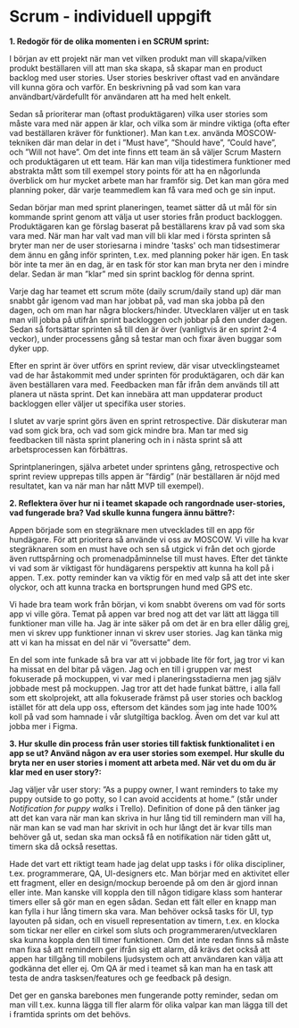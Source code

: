 # Scrum - individuell uppgift

**1. Redogör för de olika momenten i en SCRUM sprint:** 

I början av ett projekt när man vet vilken produkt man vill skapa/vilken produkt beställaren vill att man ska skapa, så skapar man en product backlog med user stories. 
User stories beskriver oftast vad en användare vill kunna göra och varför. En beskrivning på vad som kan vara användbart/värdefullt för användaren att ha med helt enkelt. 

Sedan så prioriterar man (oftast produktägaren) vilka user stories som måste vara med när appen är klar, och vilka som är mindre viktiga (ofta efter vad beställaren kräver för funktioner). Man kan t.ex. använda MOSCOW-tekniken där man delar in det i ”Must have”, ”Should have”, ”Could have”, och ”Will not have”. 
Om det inte finns ett team än så väljer Scrum Mastern och produktägaren ut ett team. Här kan man vilja tidestimera funktioner med abstrakta mått som till exempel story points för att ha en någorlunda överblick om hur mycket arbete man har framför sig. Det kan man göra med planning poker, där varje teammedlem kan få vara med och ge sin input.

Sedan börjar man med sprint planeringen, teamet sätter då ut mål för sin kommande sprint genom att välja ut user stories från product backloggen. Produktägaren kan ge förslag baserat på beställarens krav på vad som ska vara med. 
När man har valt vad man vill bli klar med i första sprinten så bryter man ner de user storiesarna i mindre 'tasks' och man tidsestimerar dem ännu en gång inför sprinten, t.ex. med planning poker här igen. 
En task bör inte ta mer än en dag, är en task för stor kan man bryta ner den i mindre delar. Sedan är man ”klar” med sin sprint backlog för denna sprint.

Varje dag har teamet ett scrum möte (daily scrum/daily stand up) där man snabbt går igenom vad man har jobbat på, vad man ska jobba på den dagen, och om man har några blockers/hinder. 
Utvecklaren väljer ut en task man vill jobba på utifrån sprint backloggen och jobbar på den under dagen. Sedan så fortsättar sprinten så till den är över (vanligtvis är en sprint 2-4 veckor), under processens gång så testar man och fixar även buggar som dyker upp.

Efter en sprint är över utförs en sprint review, där visar utvecklingsteamet vad de har åstakommit med under sprinten för produktägaren, och där kan även beställaren vara med. Feedbacken man får ifrån dem används till att planera ut nästa sprint. 
Det kan innebära att man uppdaterar product backloggen eller väljer ut specifika user stories.

I slutet av varje sprint görs även en sprint retrospective. Där diskuterar man vad som gick bra, och vad som gick mindre bra. Man tar med sig feedbacken till nästa sprint planering och in i nästa sprint så att arbetsprocessen kan förbättras.

Sprintplaneringen, själva arbetet under sprintens gång, retrospective och sprint review upprepas tills appen är ”färdig” (när beställaren är nöjd med resultatet, kan va när man har nått MVP till exempel).

**2. Reflektera över hur ni i teamet skapade och rangordnade user-stories, vad fungerade bra? Vad skulle kunna fungera ännu bättre?:** 

Appen började som en stegräknare men utvecklades till en app för hundägare. För att prioritera så använde vi oss av MOSCOW. Vi ville ha kvar stegräknaren som en must have och sen så utgick vi från det och gjorde även ruttspårning och promenadpåminnelse till must haves. 
Efter det tänkte vi vad som är viktigast för hundägarens perspektiv att kunna ha koll på i appen. T.ex. potty reminder kan va viktig för en med valp så att det inte sker olyckor, och att kunna tracka en bortsprungen hund med GPS etc. 

Vi hade bra team work från början, vi kom snabbt överens om vad för sorts app vi ville göra. Temat på appen var bred nog att det var lätt att lägga till funktioner man ville ha. 
Jag är inte säker på om det är en bra eller dålig grej, men vi skrev upp funktioner innan vi skrev user stories. Jag kan tänka mig att vi kan ha missat en del när vi ”översatte” dem. 

En del som inte funkade så bra var att vi jobbade lite för fort, jag tror vi kan ha missat en del bitar på vägen. Jag och en till i gruppen var mest fokuserade på mockuppen, vi var med i planeringsstadierna men jag själv jobbade mest på mockuppen. 
Jag tror att det hade funkat bättre, i alla fall som ett skolprojekt, att alla fokuserade främst på user stories och backlog istället för att dela upp oss, eftersom det kändes som jag inte hade 100% koll på vad som hamnade i vår slutgiltiga backlog. Även om det var kul att jobba mer i Figma.
 
**3. Hur skulle din process från user stories till faktisk funktionalitet i en app se ut? Använd någon av era user stories som exempel. Hur skulle du bryta ner en user stories i moment att arbeta med. När vet du om du är klar med en user story?:** 

Jag väljer vår user story: ”As a puppy owner, I want reminders to take my puppy outside to go potty, so I can avoid accidents at home.” (står under _Notification for puppy walks_ i Trello). Definition of done på den tänker jag att det kan vara när man kan skriva in hur lång tid till remindern man vill ha, när man kan se vad man har skrivit in och hur långt det är kvar tills man behöver gå ut, sedan ska man också få en notifikation när tiden gått ut, timern ska då också resettas. 

Hade det vart ett riktigt team hade jag delat upp tasks i för olika discipliner, t.ex. programmerare, QA, UI-designers etc. Man börjar med en aktivitet eller ett fragment, eller en design/mockup beroende på om den är gjord innan eller inte. 
Man kanske vill koppla den till någon tidigare klass som hanterar timers eller så gör man en egen sådan. Sedan ett fält eller en knapp man kan fylla i hur lång timern ska vara. 
Man behöver också tasks för UI, typ layouten på sidan, och en visuell representation av timern, t.ex. en klocka som tickar ner eller en cirkel som sluts och programmeraren/utvecklaren ska kunna koppla den till timer funktionen. 
Om det inte redan finns så måste man fixa så att remindern ger ifrån sig ett alarm, då krävs det också att appen har tillgång till mobilens ljudsystem och att användaren kan välja att godkänna det eller ej. 
Om QA är med i teamet så kan man ha en task att testa de andra tasksen/features och ge feedback på design.

Det ger en ganska barebones men fungerande potty reminder, sedan om man vill t.ex. kunna lägga till fler alarm för olika valpar kan man lägga till det i framtida sprints om det behövs.
